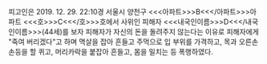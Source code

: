 피고인은 2019. 12. 29. 22:10경 서울시 양천구 <<<아파트>>>B<<</아파트>>>아파트 <<<호>>>C<<</호>>>호에서 사위인 피해자 <<<내국인이름>>>D<<</내국인이름>>>(44세)를 보자 피해자가 자신의 돈을 돌려주지 않는다는 이유로 피해자에게 "죽여 버리겠다"고 하며 멱살을 잡아 흔들고 주먹으로 입 부위를 가격하고, 목과 오른손 손등을 할 퀴고, 머리카락을 붙잡아 흔들고, 몸을 밀치는 등 폭행하였다.